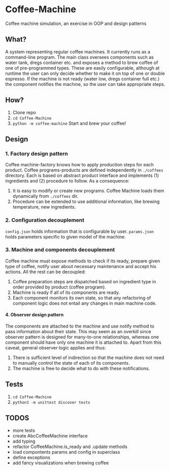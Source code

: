 # Coffee-Machine
Coffee machine simulation, an exercise in OOP and design patterns

## What?

A system representing regular coffee machines. It currently runs
as a command-line program. The main class oversees components
such as water tank, dregs container etc. and exposes a method to
brew coffee of one of pre-programmed types. These are easily
configurable, although at runtime the user can only decide
whether to make it on top of one or double espresso. If the machine
is not ready (water low, dregs container full etc.) the component notifies
the machine, so the user can take appropriate steps.

## How?
1. Clone repo
2. `cd Coffee-Machine`
3. `python -m coffee-machine`
Start and brew your coffee!

## Design

### 1. Factory design pattern

Coffee machine-factory knows how to apply production steps for each product.
Coffee programs-products are defined independently in `./coffees` directory.
Each is based on abstract product interface and implements
(1) ingredients and (2) procedure to follow. As a consequence:<br>
1. It is easy to modify or create new programs.
Coffee Machine loads them dynamically from `./coffees` dir.
2. Procedure can be extended to use additional information,
like brewing temperature, new ingredients.

### 2. Configuration decouplement

`config.json` holds information that is configurable by user.
`params.json` holds parameters specific to given model of the machine.

### 3. Machine and components decouplement

Coffee machine must expose methods to check if its ready,
prepare given type of coffee, notify user
about necessary maintenance and accept his actions.
All the rest can be decoupled:
1. Coffee preparation steps are dispatched based on
ingredient type in order provided by product (coffee program).
2. Machine is ready if all of its components are ready.
3. Each component monitors its own state, so that
any refactoring of component logic does not entail
any changes in main machine code.

#### 4. Observer design pattern

The components are attached to the machine and use notify method
to pass information about their state. This may seem as
an overkill since observer pattern is designed for many-to-one
relationships, whereas one component should have only one machine
it is attached to. Apart from this caveat, general observer logic
applies and thus:
1. There is sufficient level of indirection so that the machine
does not need to manually control the state of each of its components.
2. The machine is free to decide what to do with these notifications.

## Tests
1. `cd Coffee-Machine`
2. `python3 -m unittest discover tests`

## TODOS

* more tests
* create AbcCoffeeMachine interface
* add typing
* refactor CoffeeMachine.is_ready and .update methods
* load compontents params and config in superclass
* define exceptions
* add fancy visualizations when brewing coffee